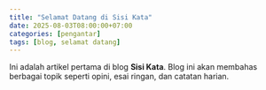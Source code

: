 ```yaml
---
title: "Selamat Datang di Sisi Kata"
date: 2025-08-03T08:00:00+07:00
categories: [pengantar]
tags: [blog, selamat datang]
---
```


Ini adalah artikel pertama di blog **Sisi Kata**. Blog ini akan membahas berbagai topik seperti opini, esai ringan, dan catatan harian.
